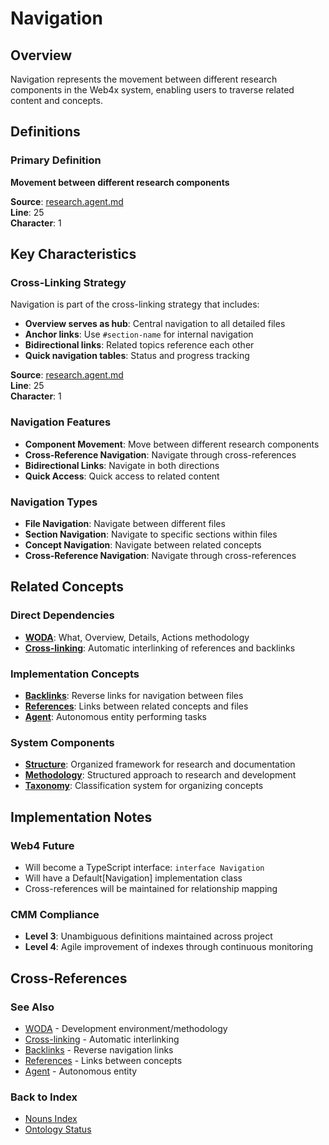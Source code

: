 # Navigation

## Overview
Navigation represents the movement between different research components in the Web4x system, enabling users to traverse related content and concepts.

## Definitions

### Primary Definition
**Movement between different research components**

**Source**: [research.agent.md](../../md-wiki/AI.Agent.setup/research.agent.md#3-cross-linking-strategy)  
**Line**: 25  
**Character**: 1

## Key Characteristics

### Cross-Linking Strategy
Navigation is part of the cross-linking strategy that includes:
- **Overview serves as hub**: Central navigation to all detailed files
- **Anchor links**: Use `#section-name` for internal navigation
- **Bidirectional links**: Related topics reference each other
- **Quick navigation tables**: Status and progress tracking

**Source**: [research.agent.md](../../md-wiki/AI.Agent.setup/research.agent.md#3-cross-linking-strategy)  
**Line**: 25  
**Character**: 1

### Navigation Features
- **Component Movement**: Move between different research components
- **Cross-Reference Navigation**: Navigate through cross-references
- **Bidirectional Links**: Navigate in both directions
- **Quick Access**: Quick access to related content

### Navigation Types
- **File Navigation**: Navigate between different files
- **Section Navigation**: Navigate to specific sections within files
- **Concept Navigation**: Navigate between related concepts
- **Cross-Reference Navigation**: Navigate through cross-references

## Related Concepts

### Direct Dependencies
- **[WODA](#woda)**: What, Overview, Details, Actions methodology
- **[Cross-linking](#cross-linking)**: Automatic interlinking of references and backlinks

### Implementation Concepts
- **[Backlinks](#backlinks)**: Reverse links for navigation between files
- **[References](#references)**: Links between related concepts and files
- **[Agent](#agent)**: Autonomous entity performing tasks

### System Components
- **[Structure](#structure)**: Organized framework for research and documentation
- **[Methodology](#methodology)**: Structured approach to research and development
- **[Taxonomy](#taxonomy)**: Classification system for organizing concepts

## Implementation Notes

### Web4 Future
- Will become a TypeScript interface: `interface Navigation`
- Will have a Default[Navigation] implementation class
- Cross-references will be maintained for relationship mapping

### CMM Compliance
- **Level 3**: Unambiguous definitions maintained across project
- **Level 4**: Agile improvement of indexes through continuous monitoring

## Cross-References

### See Also
- [WODA](./WODA.md) - Development environment/methodology
- [Cross-linking](./Cross-linking.md) - Automatic interlinking
- [Backlinks](./Backlinks.md) - Reverse navigation links
- [References](./References.md) - Links between concepts
- [Agent](./Agent.md) - Autonomous entity

### Back to Index
- [Nouns Index](../../Ontology.md/nouns.index.md)
- [Ontology Status](../../Ontology.md/ontology.status.md)
